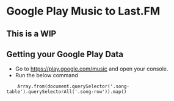 # Google Play Music to Last.FM

## This is a WIP

## Getting your Google Play Data

- Go to https://play.google.com/music and open your console.
- Run the below command

```
    Array.from(document.querySelector('.song-table').querySelectorAll('.song-row')).map()
```